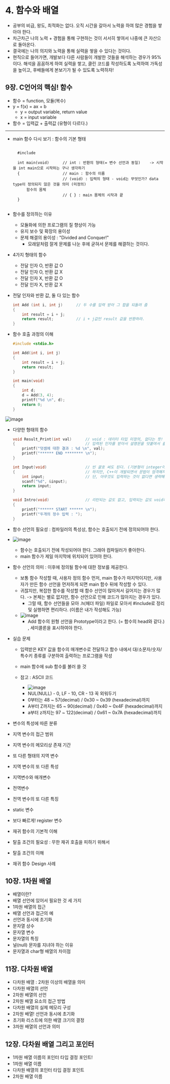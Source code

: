 # 4. 함수와 배열

* 공부의 비급, 왕도, 최적화는 없다. 오직 시간을 갈아서 노력을 하여 많은 경험을 쌓아야 한다.
* 차근차근 나의 노력 + 경험을 통해 구현하는 것이 서서히 쌓여서 나중에 큰 자산으로 돌아온다.
* 결국에는 나의 의지와 노력을 통해 실력을 쌓을 수 있다는 것이다.
* 현직으로 들어가면, 개발보다 다른 사람들이 개발한 것들을 해석하는 경우가 95%이다. 해석을 꼼꼼하게 하여 실력을 쌓고, 클린 코드를 작성하도록 노력하여 가독성을 높이고, 후배들에게 본보기가 될 수 있도록 노력하자!

## 9장. C언어의 핵심! 함수
* 함수 = function, 모듈(복수)
* y = f(x) = ax + b
	- y = output variable, return value
	- x = input variable
* 함수 = 입력값 + 출력값 (유형이 다르다.)
---------------

* main 함수 다시 보기 : 함수의 기본 형태
	<pre><code>
	#include <stdio.h>
	
	int main(void)		// int : 반환의 형태(= 변수 선언과 동일)	-> 시작을 int main으로 시작하는 구나 생각하기
	{					// main : 함수의 이름
						// (void) : 입력의 형태 - void는 무엇인가? data type이 정의되지 않은 것을 의미 (미정의)
		함수의 몸체
						// { } : main 몸체의 시작과 끝
	}
	</code></pre>
	
* 함수를 정의하는 이유
	* 모듈화에 의한 프로그램의 질 향상이 가능
	* 유지 보수 및 확장의 용이성
	* 문제 해결의 용이성 : "Divided and Conquer!"
		* 모래알처럼 잘게 문제를 나눈 후에 굳혀서 문제를 해결하는 것이다.
	
* 4가지 형태의 함수
	* 전달 인자 O, 반환 값 O
	* 전달 인자 O, 반환 값 X
	* 전달 인자 X, 반환 값 O
	* 전달 인자 X, 반환 값 X
	
* 전달 인자와 반환 값, 둘 다 있는 함수
	```c
	int Add (int i, int j)		// 두 수를 입력 받아 그 합을 되돌려 줌
	{
		int result = i + j;
		return result;			// i + j값인 result 값을 반환하라.
	}
	```
* 함수 호출 과정의 이해
	```c
	#include <stdio.h>
	
	int Add(int i, int j)
	{
		int result = i + j;
		return result;
	}
	
	int main(void)
	{
		int d;
		d = Add(3, 4);
		printf("%d \n", d);
		return 0;
	}
	```
![image](https://user-images.githubusercontent.com/49339278/128442683-a9fa03fd-3a46-4ec4-9062-d8ec3044c85c.png)

* 다양한 형태의 함수
	```c
	void Result_Print(int val)		// void : 데이터 타입 미정의, 없다는 뜻! 단, 1가지 예외는 있다.
	{								// 입력된 인자를 받아서 설명문을 덧붙여서 출력하는 함수
		printf("덧셈에 대한 결과 : %d \n", val);
		printf("****** END ******** \n");
	}
	
	int Input(void)					// 빈 괄호 써도 된다. (기본형이 integer이므로 생략해도 integer라고 C언어는 인식됨.)
	{								// 하지만, C++이 개발되면서 문법이 엄격해져서, void는 물론이고, int라도 int로 표시해야 한다.
		int input;					// 단, 아무것도 입력하는 것이 없다면 생략해도 된다.
		scanf("%d", &input);
		return input;
	}
	
	void Intro(void)				// 리턴되는 값도 없고, 입력되는 값도 void라서 아무런 입력되는 값이 없다고 선언
	{
		printf("****** START ****** \n");
		printf("두개의 정수 입력 : ");
	}
	```
	
* 함수 선언의 필요성 : 컴파일러의 특성상, 함수는 호출되기 전에 정의되어야 한다.
* ![image](https://user-images.githubusercontent.com/49339278/128443552-d794db5a-be13-4d6a-9976-fdeba7cd7b0a.png)
	* 함수는 호출되기 전에 작성되어야 한다. 그래야 컴파일러가 좋아한다.
	* main 함수가 제일 마지막에 위치되어 있어야 한다.

* 함수 선언의 의미 : 이후에 정의될 함수에 대한 정보를 제공한다.
	* 보통 함수 작성할 때, 사용자 정의 함수 먼저, main 함수가 마지막이지만, 사용자가 만든 함수 선언을 먼저하게 되면 main 함수 뒤에 작성할 수 있다.
	* 귀찮지만, 복잡한 함수를 작성할 때 함수 선언이 많아져서 길어지는 경우가 많다. -> 본체는 별로 없지만, 함수 선언으로 인해 코드가 많아지는 경우가 있다.
		* 그럴 때, 함수 선언들을 모아 .h(헤더 파일) 파일로 모아서 #include로 정리 및 실행하면 편리하다. (이름은 내가 작성해도 가능)
	* ![image](https://user-images.githubusercontent.com/49339278/128443266-8a7996b9-7a45-4c4a-9653-fc032253ad6f.png)
		* Add 함수의 원형 선언을 Prototype이라고 한다. (= 함수의 head와 같다.) , 세미콜론을 표시하여야 한다.

* 실습 문제
	* 입력받은 KEY 값을 함수의 매개변수로 전달하고 함수 내에서 대/소문자/숫자/특수키 종류를 구분하여 출력하는 프로그램을 작성
	* main 함수에 sub 함수를 불러 쓸 것
	
	* 참고 : ASCII 코드 
		* ![image](https://user-images.githubusercontent.com/49339278/128447206-65ca1e10-8d06-4269-8ef3-ce120bc1c5d9.png)
		* NUL(NULL) - 0, LF - 10, CR - 13 꼭 외워두기
		* 0부터는 48 ~ 57(decimal)	/ 0x30 ~ 0x39 (hexadecimal)까지
		* A부터 Z까지는 65 ~ 90(decimal)	/ 0x40 ~ 0x4F (hexadecimal)까지
		* a부터 z까지는 97 ~ 122(decimal) / 0x61 ~ 0x7A (hexadecimal)까지
	
* 변수의 특성에 따른 분류
* 지역 변수의 접근 범위
* 지역 변수의 메모리상 존재 기간
* 또 다른 형태의 지역 변수
* 지역 변수의 또 다른 특성
* 지역변수와 매개변수
* 전역변수
* 전역 변수의 또 다른 특징
* static 변수
* 보다 빠르게! register 변수
* 재귀 함수의 기본적 이해
* 탈출 조건의 필요성 : 무한 재귀 호출을 피하기 위해서
* 탈출 조건의 이해
* 재귀 함수 Design 사례

## 10장. 1차원 배열
* 배열이란?
* 배열 선언에 있어서 필요한 것 세 가지
* 1차원 배열의 접근
* 배열 선언과 접근의 예
* 선언과 동시에 초기화
* 문자열 상수
* 문자열 변수
* 문자열의 특징
* 널(null) 문자를 지녀야 하는 이유
* 문자열과 char형 배열의 차이점


## 11장. 다차원 배열
* 다차원 배열 : 2차원 이상의 배열을 의미
* 다차원 배열의 선언
* 2차원 배열의 선언
* 2차원 배열 요소의 접근 방법
* 다차원 배열의 실제 메모리 구성
* 2차원 배열! 선언과 동시에 초기화
* 초기화 리스트에 의한 배열 크기의 결정
* 3차원 배열의 선언과 의미

## 12장. 다차원 배열 그리고 포인터
* 1차원 배열 이름의 포인터 타입 결정 포인트!
* 1차원 배열 이름
* 다차원 배열의 포인터 타입 결정 포인트
* 2차원 배열 이름
